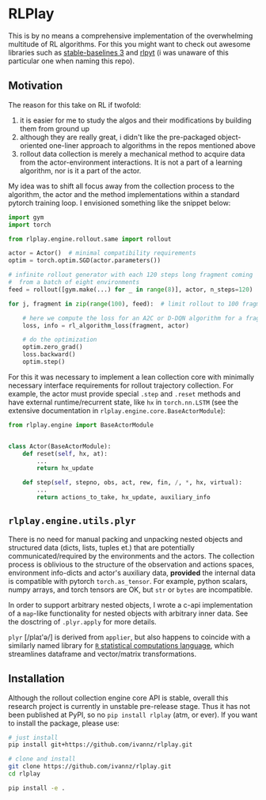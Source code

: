 # RLPlay

This is by no means a comprehensive implementation of the overwhelming multitude of RL algorithms. For this you might want to check out awesome libraries such as [stable-baselines 3](https://github.com/DLR-RM/stable-baselines3) and [rlpyt](https://github.com/astooke/rlpyt/) (i was unaware of this particular one when naming this repo).


## Motivation

The reason for this take on RL if twofold: 
1. it is easier for me to study the algos and their modifications by building them from ground up
2. although they are really great, i didn't like the pre-packaged object-oriented one-liner approach to algorithms in the repos mentioned above
3. rollout data collection is merely a mechanical method to acquire data from the actor-environment interactions. It is not a part of a learning algorithm, nor is it a part of the actor.

My idea was to shift all focus away from the collection process to the algorithm, the actor and the method implementations within a standard pytorch training loop. I envisioned something like the snippet below:

```python
import gym
import torch

from rlplay.engine.rollout.same import rollout

actor = Actor()  # minimal compatibility requirements
optim = torch.optim.SGD(actor.parameters())

# infinite rollout generator with each 120 steps long fragment coming
#  from a batch of eight environments
feed = rollout([gym.make(...) for _ in range(8)], actor, n_steps=120)

for j, fragment in zip(range(100), feed):  # limit rollout to 100 fragments

    # here we compute the loss for an A2C or D-DQN algorithm for a fragment
    loss, info = rl_algorithm_loss(fragment, actor)

    # do the optimization
    optim.zero_grad()
    loss.backward()
    optim.step()
```

For this it was necessary to implement a lean collection core with minimally necessary interface requirements for rollout trajectory collection. For example, the actor must provide special `.step` and `.reset` methods and have external runtime/recurrent state, like `hx` in `torch.nn.LSTM` (see the extensive documentation in `rlplay.engine.core.BaseActorModule`):

```python
from rlplay.engine import BaseActorModule


class Actor(BaseActorModule):
    def reset(self, hx, at):
        ...
        return hx_update

    def step(self, stepno, obs, act, rew, fin, /, *, hx, virtual):
        ...
        return actions_to_take, hx_update, auxiliary_info
```


## `rlplay.engine.utils.plyr`

There is no need for manual packing and unpacking nested objects and structured data (dicts, lists, tuples et.) that are potentially communicated/required by the environments and the actors. The collection process is oblivious to the structure of the observation and actions spaces, environment info-dicts and actor's auxiliary data, **provided** the internal data is compatible with pytorch `torch.as_tensor`. For example, python scalars, numpy arrays, and torch tensors are OK, but `str` or `bytes` are incompatible.

In order to support arbitrary nested objects, I wrote a c-api implementation of a `map`-like functionality for nested objects with arbitrary inner data. See the dosctring of `.plyr.apply` for more details.

`plyr` \[/plaɪ'ə/\] is derived from `applier`, but also happens to coincide with a similarly named library for [`R` statistical computations language](https://www.r-project.org/), which streamlines dataframe and vector/matrix transformations.


## Installation

Although the rollout collection engine core API is stable, overall this research project is currently in unstable pre-release stage. Thus it has not been published at PyPI, so no `pip install rlplay` (atm, or ever). If you want to install the package, please use:

```bash
# just install
pip install git+https://github.com/ivannz/rlplay.git

# clone and install
git clone https://github.com/ivannz/rlplay.git
cd rlplay

pip install -e .
```
